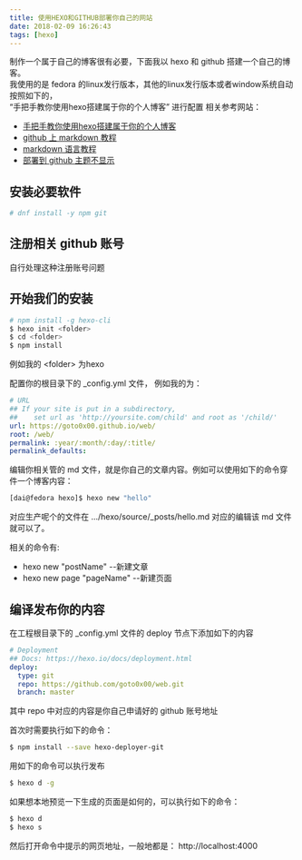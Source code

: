 ```yaml
---
title: 使用HEXO和GITHUB部署你自己的网站
date: 2018-02-09 16:26:43
tags: [hexo]
---
```


制作一个属于自己的博客很有必要，下面我以 hexo 和 github 搭建一个自己的博客。  
我使用的是 fedora 的linux发行版本，其他的linux发行版本或者window系统自动按照如下的，  
“手把手教你使用hexo搭建属于你的个人博客” 进行配置
相关参考网站：
* [手把手教你使用hexo搭建属于你的个人博客](https://segmentfault.com/a/1190000010881712)
* [github 上 markdown 教程](http://blog.csdn.net/kaitiren/article/details/38513715)
* [markdown 语言教程](https://www.appinn.com/markdown/)
* [部署到 github 主题不显示](http://blog.csdn.net/nathan1987_/article/details/50322493)


## 安装必要软件

``` bash
# dnf install -y npm git
```

## 注册相关 github 账号
自行处理这种注册账号问题


## 开始我们的安装

``` bash
# npm install -g hexo-cli
$ hexo init <folder>
$ cd <folder>
$ npm install
```
例如我的 <folder\> 为hexo

配置你的根目录下的 _config.yml 文件， 例如我的为：
``` yml
# URL
## If your site is put in a subdirectory, 
##    set url as 'http://yoursite.com/child' and root as '/child/'
url: https://goto0x00.github.io/web/
root: /web/
permalink: :year/:month/:day/:title/
permalink_defaults:
```

编辑你相关管的 md 文件，就是你自己的文章内容。例如可以使用如下的命令穿件一个博客内容：
``` bash
[dai@fedora hexo]$ hexo new "hello"
```
对应生产呢个的文件在 .../hexo/source/_posts/hello.md
对应的编辑该 md 文件就可以了。

相关的命令有:
+ hexo new      "postName" --新建文章
+ hexo new page "pageName" --新建页面


## 编译发布你的内容
在工程根目录下的 _config.yml 文件的 deploy 节点下添加如下的内容
``` yml
# Deployment
## Docs: https://hexo.io/docs/deployment.html
deploy:
  type: git
  repo: https://github.com/goto0x00/web.git
  branch: master
```
其中 repo 中对应的内容是你自己申请好的 github 账号地址

首次时需要执行如下的命令：
``` bash
$ npm install --save hexo-deployer-git
```

用如下的命令可以执行发布
``` bash
$ hexo d -g
```

如果想本地预览一下生成的页面是如何的，可以执行如下的命令：
``` bash
$ hexo d
$ hexo s
```
然后打开命令中提示的网页地址，一般地都是： http://localhost:4000
